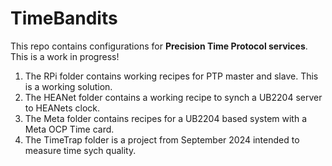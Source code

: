 # TimeBandits

This repo contains configurations for **Precision Time Protocol services**. This is a work in progress!

1. The RPi folder contains working recipes for PTP master and slave. This is a working solution.
2. The HEANet folder contains a working recipe to synch a UB2204 server to HEANets clock.
3. The Meta folder contains recipes for a UB2204 based system with a Meta OCP Time card.
4. The TimeTrap folder is a project from September 2024 intended to measure time sych quality.&#x20;
